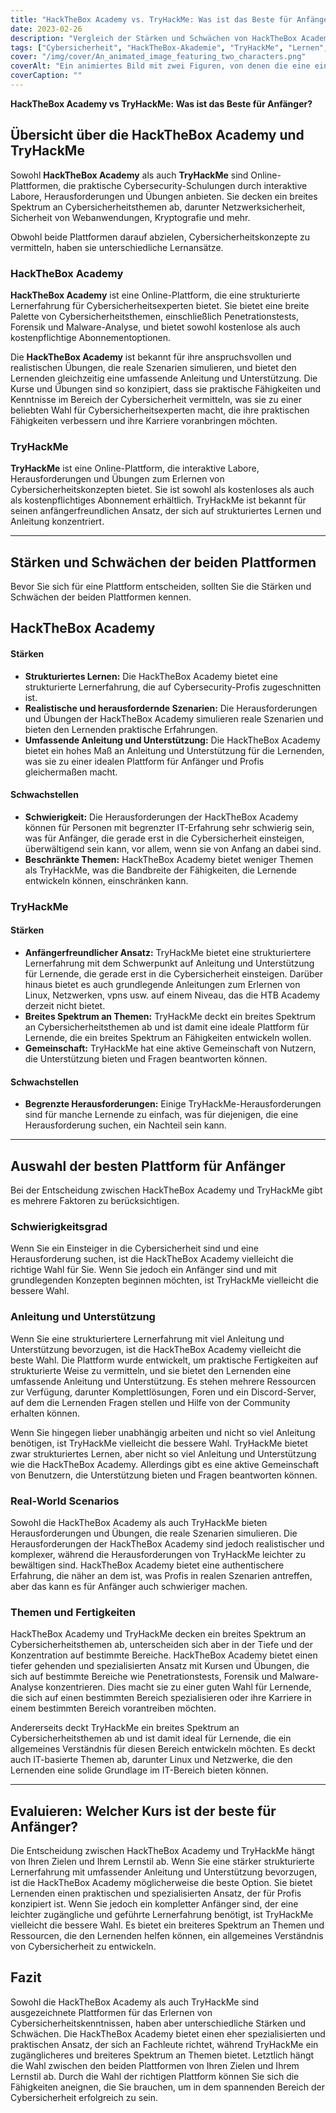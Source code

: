```yaml
---
title: "HackTheBox Academy vs. TryHackMe: Was ist das Beste für Anfänger?"
date: 2023-02-26
description: "Vergleich der Stärken und Schwächen von HackTheBox Academy und TryHackMe, um Anfängern die Wahl der besten Plattform zum Erlernen von Cybersecurity-Fähigkeiten zu erleichtern."
tags: ["Cybersicherheit", "HackTheBox-Akademie", "TryHackMe", "Lernen", "beginner", "interaktive Labore", "challenges", "Übungen", "Anleitung", "Unterstützung", "reale Szenarien", "Fähigkeiten", "Netzwerksicherheit", "Sicherheit von Webanwendungen", "Kryptographie", "Programmierung", "Gemeinschaft", "Online-Lernen", "strukturiertes Lernen", "hackthebox vs tryhackme", "Plattformen für Penetrationstests", "Lernen im Bereich Cybersicherheit", "Junior-Penetrationstests", "Herausforderungen der virtuellen Maschine", "Kenntnisse im Bereich Netzwerksicherheit", "Sicherheit von Webanwendungen", "Kryptographie lernen", "Programmierung für Cybersicherheit", "Online-Lernplattformen", "strukturierte Lernerfahrung", "kreatives Denken in der Cybersicherheit", "Einsteiger in die Cybersicherheit", "Gemeinschaftsunterstützung", "reale Cybersicherheitsszenarien", "Entwicklung von Fähigkeiten im Bereich der Cybersicherheit", "hackthebox-Gemeinschaft", "tryhackme-Gemeinschaft", "Herausforderungen der Cybersicherheit", "Erlernen der Cybersicherheit", "Penetrationstest-Fähigkeiten", "Cybersicherheitsschulung", "Praktisches Lernen im Bereich Cybersicherheit", "Geführtes Lernen im Bereich Cybersicherheit", "hackthebox challenges", "tryhackme Herausforderungen", "Anwendung von Cybersicherheitsfähigkeiten", "Cybersicherheitsausbildung", "Online-Plattformen für Cybersicherheit", "hackthebox Abonnement", "tryhackme Abonnement", "hackthebox-Unterstützung"]
cover: "/img/cover/An_animated_image_featuring_two_characters.png"
coverAlt: "Ein animiertes Bild mit zwei Figuren, von denen die eine ein HackTheBox Academy-Shirt und die andere ein TryHackMe-Shirt trägt. Beide haben eine Gedankenblase über dem Kopf, die ein relevantes Symbol für ihre Plattform enthält, und stehen auf einer Wippe, die in der Mitte balanciert wird."
coverCaption: ""
---
```


**HackTheBox Academy vs TryHackMe: Was ist das Beste für Anfänger?**

## Übersicht über die HackTheBox Academy und TryHackMe

Sowohl **HackTheBox Academy** als auch **TryHackMe** sind Online-Plattformen, die praktische Cybersecurity-Schulungen durch interaktive Labore, Herausforderungen und Übungen anbieten. Sie decken ein breites Spektrum an Cybersicherheitsthemen ab, darunter Netzwerksicherheit, Sicherheit von Webanwendungen, Kryptografie und mehr.

Obwohl beide Plattformen darauf abzielen, Cybersicherheitskonzepte zu vermitteln, haben sie unterschiedliche Lernansätze.

### HackTheBox Academy

**HackTheBox Academy** ist eine Online-Plattform, die eine strukturierte Lernerfahrung für Cybersicherheitsexperten bietet. Sie bietet eine breite Palette von Cybersicherheitsthemen, einschließlich Penetrationstests, Forensik und Malware-Analyse, und bietet sowohl kostenlose als auch kostenpflichtige Abonnementoptionen.

Die **HackTheBox Academy** ist bekannt für ihre anspruchsvollen und realistischen Übungen, die reale Szenarien simulieren, und bietet den Lernenden gleichzeitig eine umfassende Anleitung und Unterstützung. Die Kurse und Übungen sind so konzipiert, dass sie praktische Fähigkeiten und Kenntnisse im Bereich der Cybersicherheit vermitteln, was sie zu einer beliebten Wahl für Cybersicherheitsexperten macht, die ihre praktischen Fähigkeiten verbessern und ihre Karriere voranbringen möchten.

### TryHackMe

**TryHackMe** ist eine Online-Plattform, die interaktive Labore, Herausforderungen und Übungen zum Erlernen von Cybersicherheitskonzepten bietet. Sie ist sowohl als kostenloses als auch als kostenpflichtiges Abonnement erhältlich. TryHackMe ist bekannt für seinen anfängerfreundlichen Ansatz, der sich auf strukturiertes Lernen und Anleitung konzentriert.

______

## Stärken und Schwächen der beiden Plattformen

Bevor Sie sich für eine Plattform entscheiden, sollten Sie die Stärken und Schwächen der beiden Plattformen kennen.

## HackTheBox Academy

#### Stärken

- **Strukturiertes Lernen:** Die HackTheBox Academy bietet eine strukturierte Lernerfahrung, die auf Cybersecurity-Profis zugeschnitten ist.
- **Realistische und herausfordernde Szenarien:** Die Herausforderungen und Übungen der HackTheBox Academy simulieren reale Szenarien und bieten den Lernenden praktische Erfahrungen.
- **Umfassende Anleitung und Unterstützung:** Die HackTheBox Academy bietet ein hohes Maß an Anleitung und Unterstützung für die Lernenden, was sie zu einer idealen Plattform für Anfänger und Profis gleichermaßen macht.

#### Schwachstellen

- **Schwierigkeit:** Die Herausforderungen der HackTheBox Academy können für Personen mit begrenzter IT-Erfahrung sehr schwierig sein, was für Anfänger, die gerade erst in die Cybersicherheit einsteigen, überwältigend sein kann, vor allem, wenn sie von Anfang an dabei sind.
- **Beschränkte Themen:** HackTheBox Academy bietet weniger Themen als TryHackMe, was die Bandbreite der Fähigkeiten, die Lernende entwickeln können, einschränken kann.

### TryHackMe

#### Stärken

- **Anfängerfreundlicher Ansatz:** TryHackMe bietet eine strukturiertere Lernerfahrung mit dem Schwerpunkt auf Anleitung und Unterstützung für Lernende, die gerade erst in die Cybersicherheit einsteigen. Darüber hinaus bietet es auch grundlegende Anleitungen zum Erlernen von Linux, Netzwerken, vpns usw. auf einem Niveau, das die HTB Academy derzeit nicht bietet.
- **Breites Spektrum an Themen:** TryHackMe deckt ein breites Spektrum an Cybersicherheitsthemen ab und ist damit eine ideale Plattform für Lernende, die ein breites Spektrum an Fähigkeiten entwickeln wollen.
- **Gemeinschaft:** TryHackMe hat eine aktive Gemeinschaft von Nutzern, die Unterstützung bieten und Fragen beantworten können.

#### Schwachstellen

- **Begrenzte Herausforderungen:** Einige TryHackMe-Herausforderungen sind für manche Lernende zu einfach, was für diejenigen, die eine Herausforderung suchen, ein Nachteil sein kann.

______

## Auswahl der besten Plattform für Anfänger

Bei der Entscheidung zwischen HackTheBox Academy und TryHackMe gibt es mehrere Faktoren zu berücksichtigen.

### Schwierigkeitsgrad

Wenn Sie ein Einsteiger in die Cybersicherheit sind und eine Herausforderung suchen, ist die HackTheBox Academy vielleicht die richtige Wahl für Sie. Wenn Sie jedoch ein Anfänger sind und mit grundlegenden Konzepten beginnen möchten, ist TryHackMe vielleicht die bessere Wahl.

### Anleitung und Unterstützung

Wenn Sie eine strukturiertere Lernerfahrung mit viel Anleitung und Unterstützung bevorzugen, ist die HackTheBox Academy vielleicht die beste Wahl. Die Plattform wurde entwickelt, um praktische Fertigkeiten auf strukturierte Weise zu vermitteln, und sie bietet den Lernenden eine umfassende Anleitung und Unterstützung. Es stehen mehrere Ressourcen zur Verfügung, darunter Komplettlösungen, Foren und ein Discord-Server, auf dem die Lernenden Fragen stellen und Hilfe von der Community erhalten können.

Wenn Sie hingegen lieber unabhängig arbeiten und nicht so viel Anleitung benötigen, ist TryHackMe vielleicht die bessere Wahl. TryHackMe bietet zwar strukturiertes Lernen, aber nicht so viel Anleitung und Unterstützung wie die HackTheBox Academy. Allerdings gibt es eine aktive Gemeinschaft von Benutzern, die Unterstützung bieten und Fragen beantworten können.

### Real-World Scenarios

Sowohl die HackTheBox Academy als auch TryHackMe bieten Herausforderungen und Übungen, die reale Szenarien simulieren. Die Herausforderungen der HackTheBox Academy sind jedoch realistischer und komplexer, während die Herausforderungen von TryHackMe leichter zu bewältigen sind. HackTheBox Academy bietet eine authentischere Erfahrung, die näher an dem ist, was Profis in realen Szenarien antreffen, aber das kann es für Anfänger auch schwieriger machen.

### Themen und Fertigkeiten

HackTheBox Academy und TryHackMe decken ein breites Spektrum an Cybersicherheitsthemen ab, unterscheiden sich aber in der Tiefe und der Konzentration auf bestimmte Bereiche. HackTheBox Academy bietet einen tiefer gehenden und spezialisierten Ansatz mit Kursen und Übungen, die sich auf bestimmte Bereiche wie Penetrationstests, Forensik und Malware-Analyse konzentrieren. Dies macht sie zu einer guten Wahl für Lernende, die sich auf einen bestimmten Bereich spezialisieren oder ihre Karriere in einem bestimmten Bereich vorantreiben möchten.

Andererseits deckt TryHackMe ein breites Spektrum an Cybersicherheitsthemen ab und ist damit ideal für Lernende, die ein allgemeines Verständnis für diesen Bereich entwickeln möchten. Es deckt auch IT-basierte Themen ab, darunter Linux und Netzwerke, die den Lernenden eine solide Grundlage im IT-Bereich bieten können.

______

## Evaluieren: Welcher Kurs ist der beste für Anfänger?

Die Entscheidung zwischen HackTheBox Academy und TryHackMe hängt von Ihren Zielen und Ihrem Lernstil ab. Wenn Sie eine stärker strukturierte Lernerfahrung mit umfassender Anleitung und Unterstützung bevorzugen, ist die HackTheBox Academy möglicherweise die beste Option. Sie bietet Lernenden einen praktischen und spezialisierten Ansatz, der für Profis konzipiert ist. Wenn Sie jedoch ein kompletter Anfänger sind, der eine leichter zugängliche und geführte Lernerfahrung benötigt, ist TryHackMe vielleicht die bessere Wahl. Es bietet ein breiteres Spektrum an Themen und Ressourcen, die den Lernenden helfen können, ein allgemeines Verständnis von Cybersicherheit zu entwickeln.

## Fazit

Sowohl die HackTheBox Academy als auch TryHackMe sind ausgezeichnete Plattformen für das Erlernen von Cybersicherheitskenntnissen, haben aber unterschiedliche Stärken und Schwächen. Die HackTheBox Academy bietet einen eher spezialisierten und praktischen Ansatz, der sich an Fachleute richtet, während TryHackMe ein zugänglicheres und breiteres Spektrum an Themen bietet. Letztlich hängt die Wahl zwischen den beiden Plattformen von Ihren Zielen und Ihrem Lernstil ab. Durch die Wahl der richtigen Plattform können Sie sich die Fähigkeiten aneignen, die Sie brauchen, um in dem spannenden Bereich der Cybersicherheit erfolgreich zu sein.


